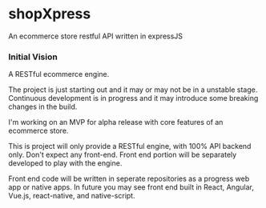 # shopXpress
An ecommerce store restful API written in expressJS

### Initial Vision

A RESTful ecommerce engine.

The project is just starting out and it may or may not be in a unstable stage.
Continuous development is in progress and it may introduce some breaking changes in the build.

I'm working on an MVP for alpha release with core features of an ecommerce store.

This is project will only provide a RESTful engine, with 100% API backend only. Don't expect any front-end.
Front end portion will be separately developed to play with the engine.

Front end code will be written in seperate repositories as a progress web app or native apps.
In future you may see front end built in React, Angular, Vue.js, react-native, and native-script.
